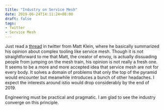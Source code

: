 ```yaml
---
title: "Industry on Service Mesh"
date: 2019-06-24T14:11:24+08:00
draft: false
tags:
- Twitter
- Service Mesh
---
```


Just read a [thread](https://twitter.com/mattklein123/status/1142905758847315968) in twitter from Matt Klein, where he basically summarized his opinion about complex tooling like service mesh. Though it is not straightforward to me that Matt, the creator of envoy, is actually dissuading people from jumping on the mesh train, his opinion is not really a fresh one. It seems to be a more and more accepted idea that service mesh are not for every body. It solves a domain of problems that only the top of the pyramid would encounter but meanwhile introduces a bunch of other headaches. I expect the interests around istio would drop considerably by the end of 2019.

Engineering must be practical and pragmatic. I am glad to see the industry converge on this principle.

